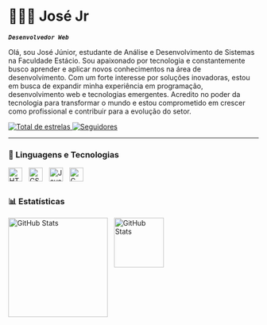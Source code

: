 # 👨🏽‍💻 José Jr

***`Desenvolvedor Web`***

Olá, sou José Júnior, estudante de Análise e Desenvolvimento de Sistemas na Faculdade Estácio. Sou apaixonado por tecnologia e constantemente busco aprender e aplicar novos conhecimentos na área de desenvolvimento. Com um forte interesse por soluções inovadoras, estou em busca de expandir minha experiência em programação, desenvolvimento web e tecnologias emergentes. Acredito no poder da tecnologia para transformar o mundo e estou comprometido em crescer como profissional e contribuir para a evolução do setor.

 <p align="left">
        <a href="https://github.com/jjosejr?tab=repositories&sort=stargazers">
            <img 
            alt="Total de estrelas" 
            title="Total de estrelas" 
            src="https://custom-icon-badges.demolab.com/github/stars/jjosejr?color=55960c&style=for-the-badge&labelColor=488207&logo=star&label=estrelas"
            />
            </a>
        <a href="https://github.com/jjosejr?tab=followers">
            <img 
            alt="Seguidores"
            title="Me siga no Github"
            src="https://custom-icon-badges.demolab.com/github/followers/jjosejr?color=236ad3&labelColor=1155ba&style=for-the-badge&logo=github&label=Seguidores&logoColor=white"
            />
    </a> 
   </p>

   ---

   ### 🤖 Linguagens e Tecnologias 


<img
    align="left" 
    alt="HTML"
    title="HTML" 
    width="28px" 
    style="padding-right: 10px;" 
    src="https://cdn.jsdelivr.net/gh/devicons/devicon@latest/icons/html5/html5-original.svg" />
            

<img
    align="left" 
    alt="CSS" 
    title="CSS"
    width="28px" 
    style="padding-right: 10px;" 
    src="https://cdn.jsdelivr.net/gh/devicons/devicon@latest/icons/css3/css3-original.svg" />



<img 
    align="left" 
    alt="JavaScript" 
    title="JavaScript"
    width="28px" 
    style="padding-right: 10px;" 
src="https://cdn.jsdelivr.net/gh/devicons/devicon@latest/icons/javascript/javascript-plain.svg" />

<img 
    align="left" 
    alt="C" 
    title="C"
    width="28px" 
    style="padding-right: 10px;" 
src="https://cdn.jsdelivr.net/gh/devicons/devicon@latest/icons/c/c-original.svg" /> 

              
        

<br/>
<br/>

### 📊 Estatísticas

<img 
    align="left" 
    alt="GitHub Stats" 
    height="200" 
    style="padding-right: 10px;" 
    src="https://github-readme-stats.vercel.app/api?username=jjosejr&show_icons=true&theme=highcontrast&include_all_commits=true&locale=pt-br" 
  />

<img 
    align="left" 
    alt="GitHub Stats" 
    height="100" 
    style="padding-right: 10px;"
    src="https://github-readme-stats.vercel.app/api/top-langs/?username=jjosejr&theme=highcontrast&layout=compact&custom_title=Tecnologias&langs_count=3" 
  />
          
          
